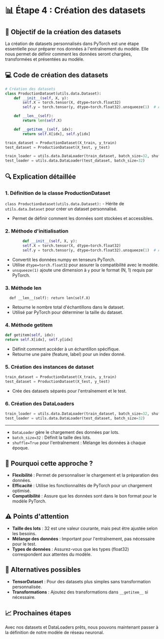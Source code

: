 # 📊 Étape 4 : Création des datasets

## 🎯 Objectif de la création des datasets

La création de datasets personnalisés dans PyTorch est une étape essentielle pour préparer nos données à l'entraînement du modèle. Elle nous permet de définir comment les données seront chargées, transformées et présentées au modèle.

## 💻 Code de création des datasets

```python
# Création des datasets
class ProductionDataset(utils.data.Dataset):
    def __init__(self, X, y):
        self.X = torch.tensor(X, dtype=torch.float32)
        self.y = torch.tensor(y, dtype=torch.float32).unsqueeze(1)  # Ajouter une dimension

    def __len__(self):
        return len(self.X)

    def __getitem__(self, idx):
        return self.X[idx], self.y[idx]

train_dataset = ProductionDataset(X_train, y_train)
test_dataset = ProductionDataset(X_test, y_test)

train_loader = utils.data.DataLoader(train_dataset, batch_size=32, shuffle=True)
test_loader = utils.data.DataLoader(test_dataset, batch_size=32)
```

## 🔍 Explication détaillée

### 1. Définition de la classe ProductionDataset

`class ProductionDataset(utils.data.Dataset):` - Hérite de `utils.data.Dataset` pour créer un dataset personnalisé.
- Permet de définir comment les données sont stockées et accessibles.

### 2. Méthode d'initialisation

```python
        def __init__(self, X, y):
        self.X = torch.tensor(X, dtype=torch.float32)
        self.y = torch.tensor(y, dtype=torch.float32).unsqueeze(1)  # Ajouter une dimension
```

- Convertit les données numpy en tenseurs PyTorch.
- Utilise `dtype=torch.float32` pour assurer la compatibilité avec le modèle.
- `unsqueeze(1)` ajoute une dimension à `y` pour le format (N, 1) requis par PyTorch.

### 3. Méthode __len__
 `  def __len__(self):
    return len(self.X)` 

- Retourne le nombre total d'échantillons dans le dataset.
- Utilisé par PyTorch pour déterminer la taille du dataset.

### 4. Méthode __getitem__
```python
def getitem(self, idx):
return self.X[idx], self.y[idx]
```
- Définit comment accéder à un échantillon spécifique.
- Retourne une paire (feature, label) pour un index donné.

### 5. Création des instances de dataset
```python
train_dataset = ProductionDataset(X_train, y_train)
test_dataset = ProductionDataset(X_test, y_test)
```
- Crée des datasets séparés pour l'entraînement et le test.

### 6. Création des DataLoaders
```python
train_loader = utils.data.DataLoader(train_dataset, batch_size=32, shuffle=True)
test_loader = utils.data.DataLoader(test_dataset, batch_size=32)
```

---
- `DataLoader` gère le chargement des données par lots.
- `batch_size=32` : Définit la taille des lots.
- `shuffle=True` pour l'entraînement : Mélange les données à chaque époque.

## 🧠 Pourquoi cette approche ?

- **Flexibilité** : Permet de personnaliser le chargement et la préparation des données.
- **Efficacité** : Utilise les fonctionnalités de PyTorch pour un chargement optimisé.
- **Compatibilité** : Assure que les données sont dans le bon format pour le modèle PyTorch.

## ⚠️ Points d'attention

- **Taille des lots** : 32 est une valeur courante, mais peut être ajustée selon les besoins.
- **Mélange des données** : Important pour l'entraînement, pas nécessaire pour le test.
- **Types de données** : Assurez-vous que les types (float32) correspondent aux attentes du modèle.

## 🔄 Alternatives possibles

- **TensorDataset** : Pour des datasets plus simples sans transformation personnalisée.
- **Transformations** : Ajoutez des transformations dans `__getitem__` si nécessaire.

## 📈 Prochaines étapes

Avec nos datasets et DataLoaders prêts, nous pouvons maintenant passer à la définition de notre modèle de réseau neuronal.











